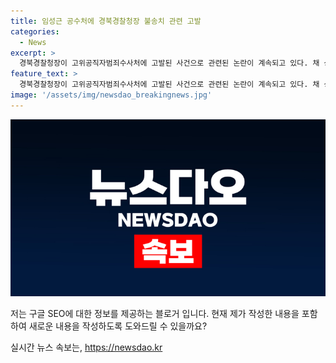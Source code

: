 ```yaml
---
title: 임성근 공수처에 경북경찰청장 불송치 관련 고발
categories:
  - News
excerpt: >
  경북경찰청장이 고위공직자범죄수사처에 고발된 사건으로 관련된 논란이 계속되고 있다. 채 상병 사망 사건과 관련된 수사심의위원회가 무효로 판단되어 김철문 경북청장의 직권남용 혐의가 제기되었다. 이에 대한 김 변호사의 주장과 임 전 사단장의 고발 등으로 사태가 복잡해지고 있으며, 최종 수사 결과는 8일 발표될 예정이다.
feature_text: >
  경북경찰청장이 고위공직자범죄수사처에 고발된 사건으로 관련된 논란이 계속되고 있다. 채 상병 사망 사건과 관련된 수사심의위원회가 무효로 판단되어 김철문 경북청장의 직권남용 혐의가 제기되었다. 이에 대한 김 변호사의 주장과 임 전 사단장의 고발 등으로 사태가 복잡해지고 있으며, 최종 수사 결과는 8일 발표될 예정이다.
image: '/assets/img/newsdao_breakingnews.jpg'
---
```


<p><img src="/assets/img/newsdao_breakingnews.jpg" alt="firstkoreanews 속보" /></p>

<p>저는 구글 SEO에 대한 정보를 제공하는 블로거 입니다. 현재 제가 작성한 내용을 포함하여 새로운 내용을 작성하도록 도와드릴 수 있을까요?</p>
실시간 뉴스 속보는, <a href="https://newsdao.kr" rel="dofollow">https://newsdao.kr</a>


